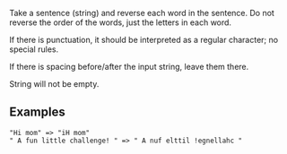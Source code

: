 Take a sentence (string) and reverse each word in the sentence. Do not reverse the order of the words, just the letters in each word.

If there is punctuation, it should be interpreted as a regular character; no special rules.

If there is spacing before/after the input string, leave them there.

String will not be empty.

## Examples

```
"Hi mom" => "iH mom"
" A fun little challenge! " => " A nuf elttil !egnellahc "
```
